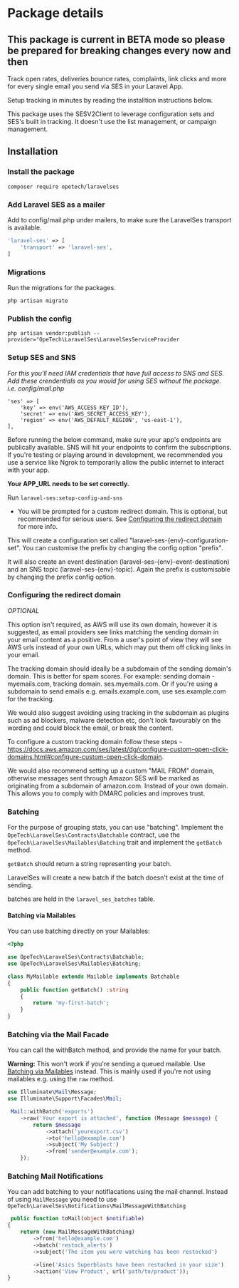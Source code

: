 # Package details

## This package is current in BETA mode so please be prepared for breaking changes every now and then

Track open rates, deliveries bounce rates, complaints, link clicks and more for every single email you send via SES in your Laravel App.

Setup tracking in minutes by reading the installtion instructions below.

This package uses the SESV2Client to leverage configuration sets and SES's built in tracking. It doesn't use the list management, or campaign management.

## Installation

### Install the package

`composer require opetech/laravelses`

### Add Laravel SES as a mailer

Add to config/mail.php under mailers, to make sure the LaravelSes transport is available.

```php
'laravel-ses' => [
    'transport' => 'laravel-ses',
]
```

### Migrations

Run the migrations for the packages.

`php artisan migrate`

### Publish the config

`php artisan vendor:publish --provider="OpeTech\LaravelSes\LaravelSesServiceProvider`

### Setup SES and SNS

_For this you'll need IAM credentials that have full access to SNS and SES. Add these crendentials as you would for using SES without the package. i.e. config/mail.php_

```
'ses' => [
    'key' => env('AWS_ACCESS_KEY_ID'),
    'secret' => env('AWS_SECRET_ACCESS_KEY'),
    'region' => env('AWS_DEFAULT_REGION', 'us-east-1'),
],
```

Before running the below command, make sure your app's endpoints are publically available. SNS will hit your endpoints to confirm the subscriptions. If you're testing or playing around in development, we recommended you use a service like Ngrok to temporarily allow the public internet to interact with your app.

**Your APP_URL needs to be set correctly.**

Run `laravel-ses:setup-config-and-sns`

-   You will be prompted for a custom redirect domain. This is optional, but recommended for serious users. See [Configuring the redirect domain](#configuring-the-redirect-domain) for more info.

This will create a configuration set called "laravel-ses-{env}-configuration-set". You can customise the prefix by changing the config option "prefix".

It will also create an event destination (laravel-ses-{env}-event-destination) and an SNS topic (laravel-ses-{env}-topic). Again the prefix is customisable by changing the prefix config option.

### Configuring the redirect domain

_OPTIONAL_

This option isn't required, as AWS will use its own domain, however it is suggested, as email providers see links matching the sending domain in your email content as a positive. From a user's point of view they will see AWS urls instead of your own URLs, which may put them off clicking links in your email.

The tracking domain should ideally be a subdomain of the sending domain's domain. This is better for spam scores.
For example: sending domain - myemails.com, tracking domain. ses.myemails.com. Or if you're using a subdomain to send emails e.g. emails.example.com, use ses.example.com for the tracking.

We would also suggest avoiding using tracking in the subdomain as plugins such as ad blockers, malware detection etc, don't look favourably on the wording and could block the email, or break the content.

To configure a custom tracking domain follow these steps - https://docs.aws.amazon.com/ses/latest/dg/configure-custom-open-click-domains.html#configure-custom-open-click-domain.

We would also recommend setting up a custom "MAIL FROM" domain, otherwise messages sent through Amazon SES will be marked as originating from a subdomain of amazon.com. Instead of your own domain. This allows you to comply with DMARC policies and improves trust.

### Batching

For the purpose of grouping stats, you can use "batching". Implement the `OpeTech\LaravelSes\Contracts\Batchable` contract, use the `OpeTech\LaravelSes\Mailables\Batching` trait and implement the `getBatch` method.

`getBatch` should return a string representing your batch.

LaravelSes will create a new batch if the batch doesn't exist at the time of sending.

batches are held in the `laravel_ses_batches` table.

#### Batching via Mailables

You can use batching directly on your Mailables:

```php
<?php

use OpeTech\LaravelSes\Contracts\Batchable;
use OpeTech\LaravelSes\Mailables\Batching;

class MyMailable extends Mailable implements Batchable
{
    public function getBatch() :string
    {
        return 'my-first-batch';
    }
}


```

### Batching via the Mail Facade

You can call the withBatch method, and provide the name for your batch.

**Warning:** This won't work if you're sending a queued mailable. Use [Batching via Mailables](#batching-via-mailables) instead. This is mainly used if you're not using mailables e.g. using the `raw` method.

```php
use Illuminate\Mail\Message;
use Illuminate\Support\Facades\Mail;

 Mail::withBatch('exports')
    ->raw('Your export is attached', function (Message $message) {
        return $message
            ->attach('yourexport.csv')
            ->to('hello@example.com')
            ->subject('My Subject')
            ->from('sender@example.com');
    });
```

### Batching Mail Notifications

You can add batching to your notiflacations using the mail channel. Instead of using `MailMessage` you need to use `OpeTech\LaravelSes\Notifications\MailMessageWithBatching`

```php
 public function toMail(object $notifiable)
{
    return (new MailMessageWithBatching)
        ->from('hello@example.com')
        ->batch('restock_alerts')
        ->subject('The item you were watching has been restocked')

        ->line('Asics Superblasts have been restocked in your size')
        ->action('View Product', url('path/to/product'));
}
```

